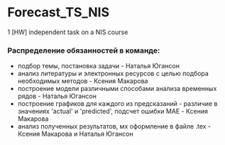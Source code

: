 # Forecast_TS_NIS
1 [HW] independent task on a NIS course

### Распределение обязанностей в команде:
 - подбор темы, постановка задачи - Наталья Югансон
 - анализ литературы и электронных ресурсов с целью подбора необходимых методов - Ксения Макарова
 - построение модели различными способами анализа временных рядов - Наталья Югансон
 - построение графиков для каждого из предсказаний - различие в значениях 'actual' и 'predicted', подсчет ошибки MAE - Ксения Макарова
 - анализ полученных результатов, мх оформление в файле .tex - Ксения Макарова и Наталья Югансон
